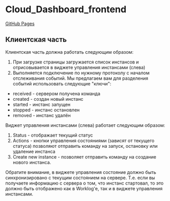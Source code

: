 # Cloud_Dashboard_frontend

[GitHub Pages]()

## Клиентская часть

Клиентская часть должна работать следующим образом:

1. При загрузке страницы загружается список инстансов и отрисовывается в виджете управления инстансами (слева)
2. Выполняется подключение по нужному протоколу с началом отслеживания событий. Мы предлагаем вам для разделения событий использовать следующие "ключи":

* received - сервером получена команда
* created - создан новый инстанс
* started - инстанс запущен
* stopped - инстанс остановлен
* removed - инстанс удалён

Виджет управления инстансами (слева) работает следующим образом:

1. Status - отображает текущий статус
2. Actions - кнопки управления состояниями (зависят от текущего статуса) позволяют отправить команду на запуск, остановку или удаление инстанса
3. Create new instance - позволяет отправить команду на создание нового инстанса.

Обратите внимание, в виджете управления состояние должно быть синхронизировано с текущим состоянием на сервере. 
Т.е. если вы получаете информацию с сервера о том, что инстанс стартовал, то это должно быть отображено как в Worklog'е, так и в виджете управления инстансами.